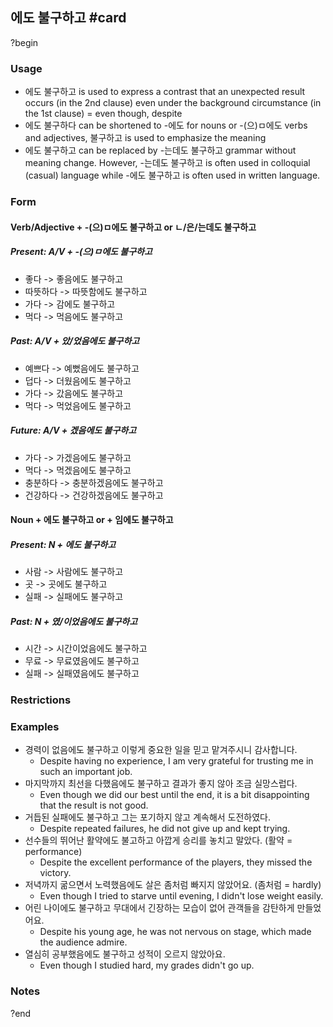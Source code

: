 ## 에도 불구하고 #card
?begin
### Usage
- 에도 불구하고 is used to express a contrast that an unexpected result occurs (in the 2nd clause) even under the background circumstance (in the 1st clause) = even though, despite
- 에도 불구하다 can be shortened to -에도  for nouns or -(으)ㅁ에도 verbs and adjectives, 불구하고 is used to emphasize the meaning
- 에도 불구하고 can be replaced by -는데도 불구하고 grammar without meaning change. However, -는데도 불구하고 is often used in colloquial (casual) language while -에도 불구하고 is often used in written language.
### Form
#### Verb/Adjective + -(으)ㅁ에도 불구하고 or ㄴ/은/는데도 불구하고
##### Present: A/V + -(으)ㅁ에도 불구하고
- 좋다 -> 좋음에도 불구하고
- 따뜻하다 -> 따뜻함에도 불구하고
- 가다 -> 감에도 불구하고
- 먹다 -> 먹음에도 불구하고
##### Past: A/V + 았/었음에도 불구하고
- 예쁘다 -> 예뻤음에도 불구하고
- 덥다 -> 더웠음에도 불구하고
- 가다 -> 갔음에도 불구하고
- 먹다 -> 먹었음에도 불구하고
##### Future: A/V + 겠음에도 불구하고
- 가다 -> 가겠음에도 불구하고
- 먹다 -> 먹겠음에도 불구하고
- 충분하다 -> 충분하겠음에도 불구하고
- 건강하다 -> 건강하겠음에도 불구하고
#### Noun + 에도 불구하고 or + 임에도 불구하고
##### Present: N + 에도 불구하고
- 사람 -> 사람에도 불구하고
- 곳 -> 곳에도 불구하고
- 실패 -> 실패에도 불구하고
##### Past: N + 였/이었음에도 불구하고
- 시간 -> 시간이었음에도 불구하고
- 무료 -> 무료였음에도 불구하고
- 실패 -> 실패였음에도 불구하고
### Restrictions
### Examples
- 경력이 없음에도 불구하고 이렇게 중요한 일을 믿고 맡겨주시니 감사합니다.
	- Despite having no experience, I am very grateful for trusting me in such an important job.
- 마지막까지 최선을 다했음에도 불구하고 결과가 좋지 않아 조금 실망스럽다.
	- Even though we did our best until the end, it is a bit disappointing that the result is not good.
- 거듭된 실패에도 불구하고 그는 포기하지 않고 계속해서 도전하였다.
	- Despite repeated failures, he did not give up and kept trying.
- 선수들의 뛰어난 활약에도 불고하고 아깝게 승리를 놓치고 말았다. (활약 = performance)
	- Despite the excellent performance of the players, they missed the victory.
- 저녁까지 굶으면서 노력했음에도 살은 좀처럼 빠지지 않았어요. (좀처럼 = hardly)
	- Even though I tried to starve until evening, I didn't lose weight easily.
- 어린 나이에도 불구하고 무대에서 긴장하는 모습이 없어 관객들을 감탄하게 만들었어요.
	- Despite his young age, he was not nervous on stage, which made the audience admire.
- 열심히 공부했음에도 불구하고 성적이 오르지 않았아요.
	- Even though I studied hard, my grades didn't go up.
### Notes
<!--SR:!2025-05-20,24,250-->
?end
